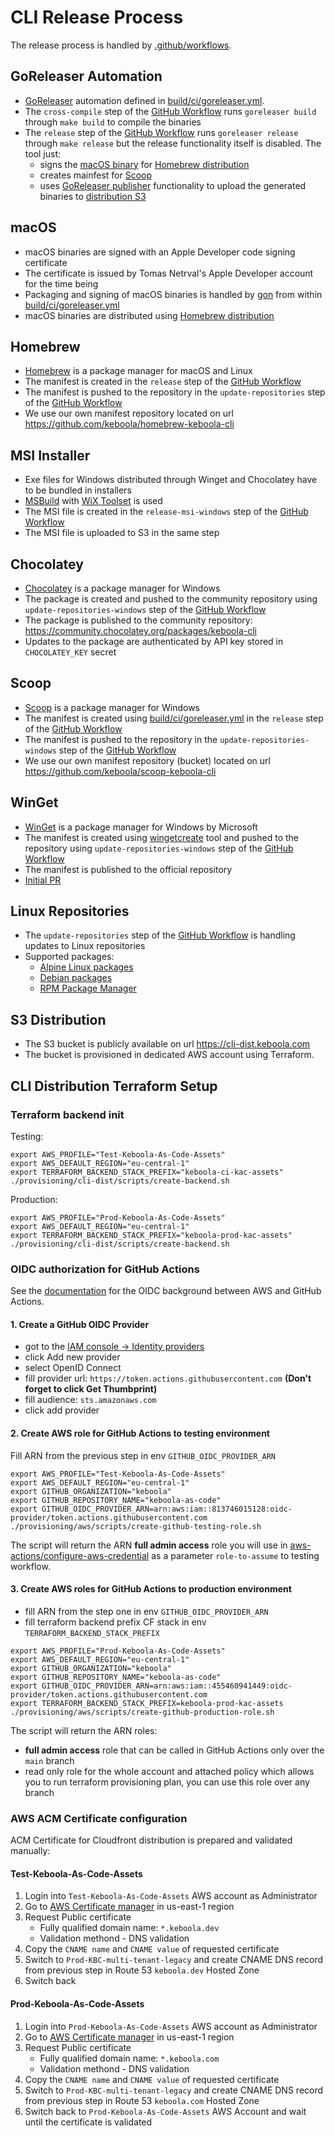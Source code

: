 # CLI Release Process

The release process is handled by [.github/workflows](../.github/workflows).

## GoReleaser Automation

- [GoReleaser](https://goreleaser.com/) automation defined in [build/ci/goreleaser.yml](../build/ci/goreleaser.yml).
- The `cross-compile` step of the [GitHub Workflow](#workflow-steps) runs `goreleaser build` through `make build` to compile the binaries
- The `release` step of the [GitHub Workflow](#workflow-steps) runs `goreleaser release` through `make release` but the release functionality itself is disabled. The tool just:
  - signs the [macOS binary](#macos) for [Homebrew distribution](#homebrew)
  - creates mainfest for [Scoop](#scoop)
  - uses [GoReleaser publisher](https://goreleaser.com/customization/publishers/) functionality to upload the generated binaries to [distribution S3](#s3-distribution) 

## macOS

- macOS binaries are signed with an Apple Developer code signing certificate
- The certificate is issued by Tomas Netrval's Apple Developer account for the time being
- Packaging and signing of macOS binaries is handled by [gon](https://github.com/mitchellh/gon) from within [build/ci/goreleaser.yml](../build/ci/goreleaser.yml)
- macOS binaries are distributed using [Homebrew distribution](#homebrew)

## Homebrew

- [Homebrew](https://brew.sh/) is a package manager for macOS and Linux
- The manifest is created in the `release` step of the [GitHub Workflow](#workflow-steps)
- The manifest is pushed to the repository in the `update-repositories` step of the [GitHub Workflow](#workflow-steps) 
- We use our own manifest repository located on url https://github.com/keboola/homebrew-keboola-cli

## MSI Installer

- Exe files for Windows distributed through Winget and Chocolatey have to be bundled in installers 
- [MSBuild](https://docs.microsoft.com/en-us/visualstudio/msbuild/msbuild) with [WiX Toolset](https://wixtoolset.org/) is used
- The MSI file is created in the `release-msi-windows` step of the [GitHub Workflow](#workflow-steps)
- The MSI file is uploaded to S3 in the same step

## Chocolatey

- [Chocolatey](https://chocolatey.org/) is a package manager for Windows
- The package is created and pushed to the community repository using `update-repositories-windows` step of the [GitHub Workflow](#workflow-steps)
- The package is published to the community repository: https://community.chocolatey.org/packages/keboola-cli
- Updates to the package are authenticated by API key stored in `CHOCOLATEY_KEY` secret 

## Scoop

- [Scoop](https://scoop.sh/) is a package manager for Windows
- The manifest is created using [build/ci/goreleaser.yml](../build/ci/goreleaser.yml) in the `release` step of the [GitHub Workflow](#workflow-steps)
- The manifest is pushed to the repository in the `update-repositories-windows` step of the [GitHub Workflow](#workflow-steps)
- We use our own manifest repository (bucket) located on url https://github.com/keboola/scoop-keboola-cli

## WinGet

- [WinGet](https://winget.run/) is a package manager for Windows by Microsoft
- The manifest is created using [wingetcreate](https://github.com/microsoft/winget-create) tool and pushed to the repository using `update-repositories-windows` step of the [GitHub Workflow](#workflow-steps)
- The manifest is published to the official repository
- [Initial PR](https://github.com/microsoft/winget-pkgs/pull/47486)

## Linux Repositories

- The `update-repositories` step of the [GitHub Workflow](#workflow-steps) is handling updates to Linux repositories
- Supported packages:
  - [Alpine Linux packages](https://pkgs.alpinelinux.org/packages)
  - [Debian packages](https://packages.debian.org/)
  - [RPM Package Manager](https://rpm.org/)

## S3 Distribution

- The S3 bucket is publicly available on url https://cli-dist.keboola.com
- The bucket is provisioned in dedicated AWS account using Terraform.


## CLI Distribution Terraform Setup

### Terraform backend init

Testing:

```shell
export AWS_PROFILE="Test-Keboola-As-Code-Assets"
export AWS_DEFAULT_REGION="eu-central-1"
export TERRAFORM_BACKEND_STACK_PREFIX="keboola-ci-kac-assets"
./provisioning/cli-dist/scripts/create-backend.sh
```

Production:

```shell
export AWS_PROFILE="Prod-Keboola-As-Code-Assets"
export AWS_DEFAULT_REGION="eu-central-1"
export TERRAFORM_BACKEND_STACK_PREFIX="keboola-prod-kac-assets"
./provisioning/cli-dist/scripts/create-backend.sh
```

### OIDC authorization for GitHub Actions

See the [documentation](https://docs.github.com/en/actions/deployment/security-hardening-your-deployments/configuring-openid-connect-in-amazon-web-services) for the OIDC background between AWS and GitHub Actions.

#### 1. Create a GitHub OIDC Provider

- got to the [IAM console -> Identity providers](https://console.aws.amazon.com/iamv2/home?#/identity_providers)
- click Add new provider
- select OpenID Connect
- fill provider url: `https://token.actions.githubusercontent.com` **(Don't forget to click Get Thumbprint)**
- fill audience: `sts.amazonaws.com`
- click add provider

#### 2. Create AWS role for GitHub Actions to testing environment

Fill ARN from the previous step in env `GITHUB_OIDC_PROVIDER_ARN`

```shell
export AWS_PROFILE="Test-Keboola-As-Code-Assets"
export AWS_DEFAULT_REGION="eu-central-1"
export GITHUB_ORGANIZATION="keboola"
export GITHUB_REPOSITORY_NAME="keboola-as-code"
export GITHUB_OIDC_PROVIDER_ARN=arn:aws:iam::813746015128:oidc-provider/token.actions.githubusercontent.com
./provisioning/aws/scripts/create-github-testing-role.sh
```

The script will return the ARN **full admin access** role you will use in [aws-actions/configure-aws-credential](https://github.com/aws-actions/configure-aws-credentials) as a parameter `role-to-assume` to testing workflow.

#### 3. Create AWS roles for GitHub Actions to production environment

- fill ARN from the step one in env `GITHUB_OIDC_PROVIDER_ARN`
- fill terraform backend prefix CF stack  in env `TERRAFORM_BACKEND_STACK_PREFIX`

```shell
export AWS_PROFILE="Prod-Keboola-As-Code-Assets"
export AWS_DEFAULT_REGION="eu-central-1"
export GITHUB_ORGANIZATION="keboola"
export GITHUB_REPOSITORY_NAME="keboola-as-code"
export GITHUB_OIDC_PROVIDER_ARN=arn:aws:iam::455460941449:oidc-provider/token.actions.githubusercontent.com
export TERRAFORM_BACKEND_STACK_PREFIX=keboola-prod-kac-assets
./provisioning/aws/scripts/create-github-production-role.sh
```
The script will return the ARN roles:

- **full admin access** role that can be called in GitHub Actions only over the `main` branch
- read only role for the whole account and attached policy which allows you to run terraform provisioning plan, you can use this role over any branch

### AWS ACM Certificate configuration
ACM Certificate for Cloudfront distribution is prepared and validated manually:

#### Test-Keboola-As-Code-Assets

1. Login into `Test-Keboola-As-Code-Assets` AWS account as Administrator
2. Go to [AWS Certificate manager](https://us-east-1.console.aws.amazon.com/acm/home?region=us-east-1#/welcome) in us-east-1 region
3. Request Public certificate
    - Fully qualified domain name: `*.keboola.dev`
    - Validation methond - DNS validation
4. Copy the `CNAME name` and `CNAME value` of requested certificate
5. Switch to `Prod-KBC-multi-tenant-legacy` and create CNAME DNS record from previous step in Route 53 `keboola.dev` Hosted Zone
6. Switch back

#### Prod-Keboola-As-Code-Assets
1. Login into `Prod-Keboola-As-Code-Assets` AWS account as Administrator
2. Go to [AWS Certificate manager](https://us-east-1.console.aws.amazon.com/acm/home?region=us-east-1#/welcome) in us-east-1 region
3. Request Public certificate
   - Fully qualified domain name: `*.keboola.com`
   - Validation methond - DNS validation
4. Copy the `CNAME name` and `CNAME value` of requested certificate
5. Switch to `Prod-KBC-multi-tenant-legacy` and create CNAME DNS record from previous step in Route 53 `keboola.com` Hosted Zone
6. Switch back to `Prod-Keboola-As-Code-Assets` AWS Account and wait until the certificate is validated 
